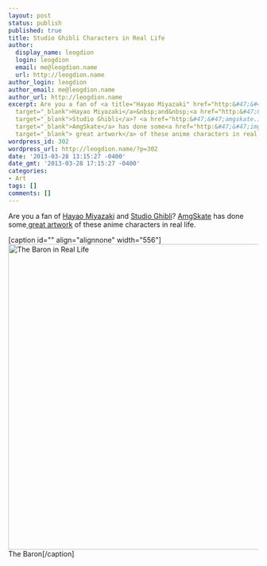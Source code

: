```yaml
---
layout: post
status: publish
published: true
title: Studio Ghibli Characters in Real Life
author:
  display_name: leogdion
  login: leogdion
  email: me@leogdion.name
  url: http://leogdion.name
author_login: leogdion
author_email: me@leogdion.name
author_url: http://leogdion.name
excerpt: Are you a fan of <a title="Hayao Miyazaki" href="http:&#47;&#47;en.wikipedia.org&#47;wiki&#47;Hayao_Miyazaki"
  target="_blank">Hayao Miyazaki</a>&nbsp;and&nbsp;<a href="http:&#47;&#47;en.wikipedia.org&#47;wiki&#47;Studio_Ghibli"
  target="_blank">Studio Ghibli</a>? <a href="http:&#47;&#47;amgskate.imgur.com&#47;"
  target="_blank">AmgSkate</a> has done some<a href="http:&#47;&#47;imgur.com&#47;a&#47;Zo3To"
  target="_blank"> great artwork</a> of these anime characters in real life.&nbsp;
wordpress_id: 302
wordpress_url: http://leogdion.name/?p=302
date: '2013-03-28 13:15:27 -0400'
date_gmt: '2013-03-28 17:15:27 -0400'
categories:
- Art
tags: []
comments: []
---
```

<p>Are you a fan of <a title="Hayao Miyazaki" href="http:&#47;&#47;en.wikipedia.org&#47;wiki&#47;Hayao_Miyazaki" target="_blank">Hayao Miyazaki</a>&nbsp;and&nbsp;<a href="http:&#47;&#47;en.wikipedia.org&#47;wiki&#47;Studio_Ghibli" target="_blank">Studio Ghibli</a>? <a href="http:&#47;&#47;amgskate.imgur.com&#47;" target="_blank">AmgSkate</a> has done some<a href="http:&#47;&#47;imgur.com&#47;a&#47;Zo3To" target="_blank"> great artwork</a> of these anime characters in real life.&nbsp;<a id="more"></a><a id="more-302"></a></p>
<p>[caption id="" align="alignnone" width="556"]<a href="http:&#47;&#47;imgur.com&#47;a&#47;Zo3To"><img class=" " alt="The Baron in Real Life" src="http:&#47;&#47;i.imgur.com&#47;pS2C3h.jpg" width="556" height="614" &#47;></a> The Baron[&#47;caption]</p>
